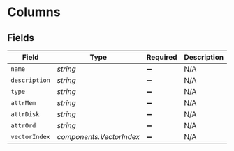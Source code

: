 # Columns


## Fields

| Field                    | Type                     | Required                 | Description              |
| ------------------------ | ------------------------ | ------------------------ | ------------------------ |
| `name`                   | *string*                 | :heavy_minus_sign:       | N/A                      |
| `description`            | *string*                 | :heavy_minus_sign:       | N/A                      |
| `type`                   | *string*                 | :heavy_minus_sign:       | N/A                      |
| `attrMem`                | *string*                 | :heavy_minus_sign:       | N/A                      |
| `attrDisk`               | *string*                 | :heavy_minus_sign:       | N/A                      |
| `attrOrd`                | *string*                 | :heavy_minus_sign:       | N/A                      |
| `vectorIndex`            | *components.VectorIndex* | :heavy_minus_sign:       | N/A                      |